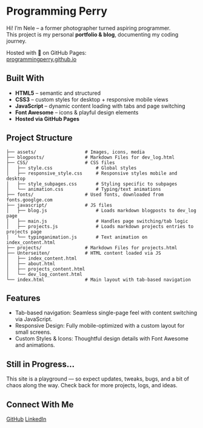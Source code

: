 # Programming Perry

Hi! I’m Nele – a former photographer turned aspiring programmer.  
This project is my personal **portfolio & blog**, documenting my coding journey.

Hosted with 💙 on GitHub Pages:  
[programmingperry.github.io](https://programmingperry.github.io)

## Built With

- **HTML5** – semantic and structured
- **CSS3** – custom styles for desktop + responsive mobile views
- **JavaScript** – dynamic content loading with tabs and page switching
- **Font Awesome** – icons & playful design elements
- **Hosted via GitHub Pages**

## Project Structure
```
├── assets/                  # Images, icons, media
├── blogposts/               # Markdown Files for dev_log.html
├── CSS/                     # CSS files 
│   ├── style.css                # Global styles
│   ├── responsive_style.css     # Responsive styles mobile and desktop
│   ├── style_subpages.css       # Styling specific to subpages
│   └── animation.css            # Typing/text animations
├── fonts/                   # Used fonts, downloaded from fonts.googlge.com
├── javascript/              # JS files
│   ├── blog.js                  # Loads markdown blogposts to dev_log page
│   ├── main.js                  # Handles page switching/tab logic
│   ├── projects.js              # Loads markdown projects entries to projects page
│   └── typinganimation.js       # Text animation on index_content.html
├── projects/                # Markdown Files for projects.html
├── Unterseiten/             # HTML content loaded via JS
│   ├── index_content.html
│   ├── about.html
│   ├── projects_content.html
│   └── dev_log_content.html
└── index.html               # Main layout with tab-based navigation
```

## Features
- Tab-based navigation: Seamless single-page feel with content switching via JavaScript.
- Responsive Design: Fully mobile-optimized with a custom layout for small screens.
- Custom Styles & Icons: Thoughtful design details with Font Awesome and animations.

## Still in Progress...
This site is a playground — so expect updates, tweaks, bugs, and a bit of chaos along the way.
Check back for more projects, logs, and ideas.

## Connect With Me
[GitHub](https://github.com/programmingperry)
[LinkedIn](https://www.linkedin.com/in/nele-mccurrach-924947350/)

